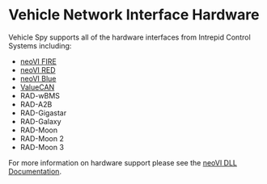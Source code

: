 # Vehicle Network Interface Hardware

Vehicle Spy supports all of the hardware interfaces from Intrepid Control Systems including:

* [neoVI FIRE](vehicle-network-interface-hardware-neovi-fire/)
* [neoVI RED](vehicle-network-interface-hardware-neovi-red.md)
* [neoVI Blue](vehicle-network-interface-hardware-neovi-blue/)
* [ValueCAN ](vehicle-network-interface-hardware-valuecan/)
* RAD-wBMS
* RAD-A2B
* RAD-Gigastar
* RAD-Galaxy
* RAD-Moon
* RAD-Moon 2
* RAD-Moon 3

For more information on hardware support please see the [neoVI DLL Documentation](https://docs.intrepidcs.com/neovi-api/).
